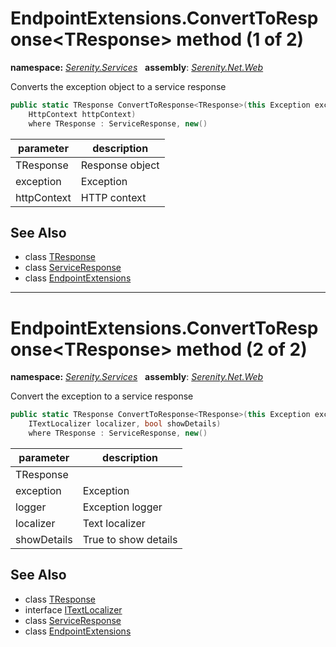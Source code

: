 # EndpointExtensions.ConvertToResponse&lt;TResponse&gt; method (1 of 2)
**namespace:** *[Serenity.Services](../../README.md#serenity.services-namespace)*   **assembly**: *[Serenity.Net.Web](../../README.md)*

Converts the exception object to a service response

```csharp
public static TResponse ConvertToResponse<TResponse>(this Exception exception, 
    HttpContext httpContext)
    where TResponse : ServiceResponse, new()
```

| parameter | description |
| --- | --- |
| TResponse | Response object |
| exception | Exception |
| httpContext | HTTP context |

## See Also

* class [TResponse](../Serenity.Net.Web/../EndpointExtensions.TResponse.md)
* class [ServiceResponse](../Serenity.Net.Services/../ServiceResponse.md)
* class [EndpointExtensions](../EndpointExtensions.md)

---

# EndpointExtensions.ConvertToResponse&lt;TResponse&gt; method (2 of 2)
**namespace:** *[Serenity.Services](../../README.md#serenity.services-namespace)*   **assembly**: *[Serenity.Net.Web](../../README.md)*

Convert the exception to a service response

```csharp
public static TResponse ConvertToResponse<TResponse>(this Exception exception, ILogger logger, 
    ITextLocalizer localizer, bool showDetails)
    where TResponse : ServiceResponse, new()
```

| parameter | description |
| --- | --- |
| TResponse |  |
| exception | Exception |
| logger | Exception logger |
| localizer | Text localizer |
| showDetails | True to show details |

## See Also

* class [TResponse](../Serenity.Net.Web/../EndpointExtensions.TResponse.md)
* interface [ITextLocalizer](../Serenity.Net.Core/../../Serenity/ITextLocalizer.md)
* class [ServiceResponse](../Serenity.Net.Services/../ServiceResponse.md)
* class [EndpointExtensions](../EndpointExtensions.md)